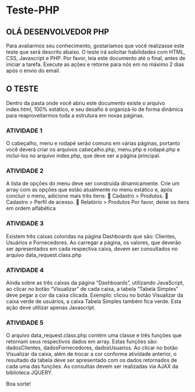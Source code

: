 # Teste-PHP

## OLÁ DESENVOLVEDOR PHP
Para avaliarmos seu conhecimento, gostaríamos que você realizasse este teste
que será descrito abaixo.
O teste irá solicitar habilidades com HTML, CSS, Javascript e PHP.
Por favor, leia este documento até o final, antes de iniciar a tarefa.
Execute as ações e retorne para nós em no máximo 2 dias após o envio do email.

## O TESTE
Dentro da pasta onde você abriu este documento existe o arquivo index.html,
100% estático, e seu desafio é organizá-lo de forma dinâmica para
reaproveitarmos toda a estrutura em novas páginas.

### ATIVIDADE 1
O cabeçalho, menu e rodapé serão comuns em várias páginas, portanto você
deverá criar os arquivos cabeçalho.php, menu.php e rodapé.php e incluí-los
no arquivo index.php, que deve ser a página principal.

### ATIVIDADE 2
A lista de opções do menu deve ser construída dinamicamente.
Crie um array com as opções que estão atualmente no menu estático e, após
concluir o menu, adicione mais três itens:
 Cadastro > Produtos.
 Cadastro > Perfil de acesso.
 Relatório > Produtos
Por favor, deixe os itens em ordem alfabética

### ATIVIDADE 3
Existem três caixas coloridas na página Dashboards que são: Clientes,
Usuários e Fornecedores.
Ao carregar a página, os valores, que deverão ser apresentados em cada
respectiva caixa, devem ser consultados no arquivo data_request.class.php

### ATIVIDADE 4
Ainda sobre as três caixas da página “Dashboards”, utilizando JavaScript, ao
clicar no botão “Visualizar” de cada caixa, a tabela “Tabela Simples” deve
pegar a cor da caixa clicada.
Exemplo: clicou no botão Visualizar da caixa verde de usuários, a caixa Tabela
Simples também fica verde.
Esta ação deve utilizar apenas Javascript.

### ATIVIDADE 5
O arquivo data_request.class.php contém uma classe e três funções que
retornam seus respectivos dados em array.
Estas funções são: dadosClientes, dadosFornecedores, dadosUsuarios.
Ao clicar no botão Visualizar da caixa, além de trocar a cor conforme atividade
anterior, o resultado da tabela deve ser apresentado com os dados retornados
de cada uma das funções.
As consultas devem ser realizadas via AJAX da biblioteca JQUERY.

Boa sorte!

